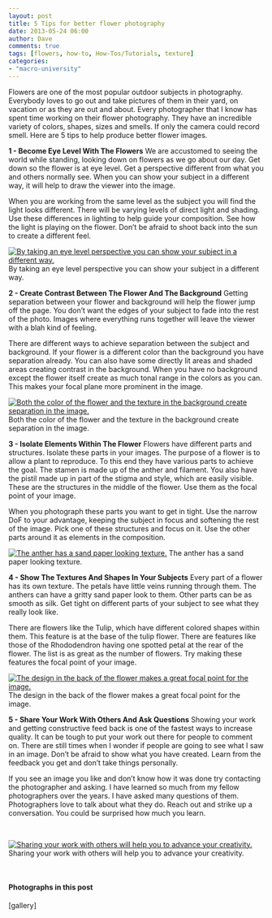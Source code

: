 ```yaml
---
layout: post
title: 5 Tips for better flower photography
date: 2013-05-24 06:00
author: Dave
comments: true
tags: [flowers, how-to, How-Tos/Tutorials, texture]
categories:
- "macro-university"
---
```

Flowers are one of the most popular outdoor subjects in photography. Everybody loves to go out and take pictures of them in their yard, on vacation or as they are out and about. Every photographer that I know has spent time working on their flower photography. They have an incredible variety of colors, shapes, sizes and smells. If only the camera could record smell. Here are 5 tips to help produce better flower images.

<strong>1 - Become Eye Level With The Flowers</strong>
We are accustomed to seeing the world while standing, looking down on flowers as we go about our day. Get down so the flower is at eye level. Get a perspective different from what you and others normally see. When you can show your subject in a different way, it will help to draw the viewer into the image.

When you are working from the same level as the subject you will find the light looks different. There will be varying levels of direct light and shading. Use these differences in lighting to help guide your composition. See how the light is playing on the flower. Don’t be afraid to shoot back into the sun to create a different feel.

<p class="post-image"><a href="http://thecloseupproject.com/wp-content/uploads/2013/05/IMG_1753.jpg"><img class="size-full wp-image-377" alt="By taking an eye level perspective you can show your subject in a different way." src="http://thecloseupproject.com/wp-content/uploads/2013/05/IMG_1753.jpg" /></a> By taking an eye level perspective you can show your subject in a different way.</p>

<strong>2 - Create Contrast Between The Flower And The Background</strong>
Getting separation between your flower and background will help the flower jump off the page. You don’t want the edges of your subject to fade into the rest of the photo. Images where everything runs together will leave the viewer with a blah kind of feeling.

There are different ways to achieve separation between the subject and background. If your flower is a different color than the background you have separation already. You can also have some directly lit areas and shaded areas creating contrast in the background. When you have no background except the flower itself create as much tonal range in the colors as you can. This makes your focal plane more prominent in the image.

<p class="post-image"><a href="http://thecloseupproject.com/wp-content/uploads/2013/05/IMG_4132.jpg"><img class="size-full wp-image-378" alt="Both the color of the flower and the texture in the background create separation in the image. " src="http://thecloseupproject.com/wp-content/uploads/2013/05/IMG_4132.jpg" /></a> Both the color of the flower and the texture in the background create separation in the image.</p>

<strong>3 - Isolate Elements Within The Flower</strong>
Flowers have different parts and structures. Isolate these parts in your images. The purpose of a flower is to allow a plant to reproduce. To this end they have various parts to achieve the goal. The stamen is made up of the anther and filament. You also have the pistil made up in part of the stigma and style, which are easily visible. These are the structures in the middle of the flower. Use them as the focal point of your image.

When you photograph these parts you want to get in tight. Use the narrow DoF to your advantage, keeping the subject in focus and softening the rest of the image. Pick one of these structures and focus on it. Use the other parts around it as elements in the composition.

<p class="post-image"><a href="http://thecloseupproject.com/wp-content/uploads/2013/05/IMG_03321.jpg"><img class="size-full wp-image-376" alt="The anther has a sand paper looking texture." src="http://thecloseupproject.com/wp-content/uploads/2013/05/IMG_03321.jpg" /></a> The anther has a sand paper looking texture.</p>

<strong>4 - Show The Textures And Shapes In Your Subjects</strong>
Every part of a flower has its own texture. The petals have little veins running through them. The anthers can have a gritty sand paper look to them. Other parts can be as smooth as silk. Get tight on different parts of your subject to see what they really look like.

There are flowers like the Tulip, which have different colored shapes within them. This feature is at the base of the tulip flower. There are features like those of the Rhododendron having one spotted petal at the rear of the flower. The list is as great as the number of flowers. Try making these features the focal point of your image.

<p class="post-image"><a href="http://thecloseupproject.com/wp-content/uploads/2013/05/IMG_7093.jpg"><img class="size-full wp-image-380" alt="The design in the back of the flower makes a great focal point for the image." src="http://thecloseupproject.com/wp-content/uploads/2013/05/IMG_7093.jpg" /></a> The design in the back of the flower makes a great focal point for the image.</p>

<strong>5 - Share Your Work With Others And Ask Questions</strong>
Showing your work and getting constructive feed back is one of the fastest ways to increase quality. It can be tough to put your work out there for people to comment on. There are still times when I wonder if people are going to see what I saw in an image. Don’t be afraid to show what you have created. Learn from the feedback you get and don’t take things personally.

If you see an image you like and don’t know how it was done try contacting the photographer and asking. I have learned so much from my fellow photographers over the years. I have asked many questions of them. Photographers love to talk about what they do. Reach out and strike up a conversation. You could be surprised how much you learn.

&nbsp;

<p class="post-image"><a href="http://thecloseupproject.com/wp-content/uploads/2013/05/IMG_6941.jpg"><img class="size-full wp-image-379" alt="Sharing your work with others will help you to advance your creativity." src="http://thecloseupproject.com/wp-content/uploads/2013/05/IMG_6941.jpg" /></a> Sharing your work with others will help you to advance your creativity.</p>

&nbsp;
<h4>Photographs in this post</h4>
[gallery]
